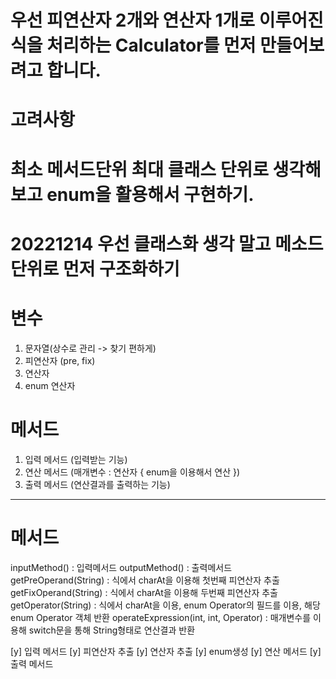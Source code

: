 # 우선 피연산자 2개와 연산자 1개로 이루어진 식을 처리하는 Calculator를 먼저 만들어보려고 합니다.

# 고려사항
# 최소 메서드단위 최대 클래스 단위로 생각해보고 enum을 활용해서 구현하기.
# 20221214 우선 클래스화 생각 말고 메소드 단위로 먼저 구조화하기

# 변수
   1. 문자열(상수로 관리 -> 찾기 편하게)
   2. 피연산자 (pre, fix)
   3. 연산자 
   4. enum 연산자
# 메서드
   1. 입력 메서드 (입력받는 기능)
   2. 연산 메서드 (매개변수 : 연산자 { enum을 이용해서 연산 })
   3. 출력 메서드 (연산결과를 출력하는 기능)
----------------------------------------------------------------
# 메서드
inputMethod()       : 입력메서드
outputMethod()      : 출력메서드
getPreOperand(String)     : 식에서 charAt을 이용해 첫번째 피연산자 추출
getFixOperand(String)     : 식에서 charAt을 이용해 두번째 피연산자 추출
getOperator(String)       : 식에서 charAt을 이용, enum Operator의 필드를 이용, 해당 enum Operator 객체 반환
operateExpression(int, int, Operator) : 매개변수를 이용해 switch문을 통해 String형태로 연산결과 반환 

[y] 입력 메서드
[y] 피연산자 추출
[y] 연산자 추출
[y] enum생성
[y] 연산 메서드
[y] 출력 메서드

